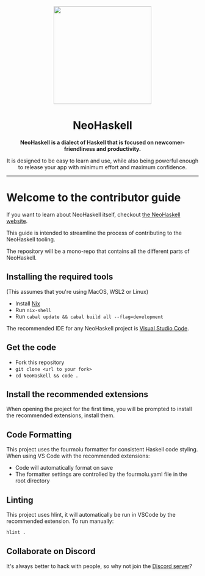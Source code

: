 <div align="center">
  <img src=".assets/img/logo.png" height="256px"/>
  <h1>NeoHaskell</h1>
  <b>
    NeoHaskell is a dialect of Haskell that is focused on newcomer-friendliness and productivity.
  </b>
  <p>
    It is designed to be easy to learn and use, while also being powerful enough to release your app with minimum effort and maximum confidence.
  </p>
</div>

---

# Welcome to the contributor guide

If you want to learn about NeoHaskell itself, checkout
[the NeoHaskell website](https://neohaskell.org).

This guide is intended to streamline the process of
contributing to the NeoHaskell tooling.

The repository will be a mono-repo that contains all the
different parts of NeoHaskell.

## Installing the required tools

(This assumes that you're using MacOS, WSL2 or Linux)

- Install [Nix](https://nixos.org/download/)
- Run `nix-shell`
- Run `cabal update && cabal build all --flag=development`

The recommended IDE for any NeoHaskell project is [Visual Studio Code](https://code.visualstudio.com/).

## Get the code

- Fork this repository
- `git clone <url to your fork>`
- `cd NeoHaskell && code .`

## Install the recommended extensions

When opening the project for the first time, you will be prompted to install the recommended extensions, install them.

## Code Formatting

This project uses the fourmolu formatter for consistent Haskell code styling. When using VS Code with the recommended extensions:

- Code will automatically format on save
- The formatter settings are controlled by the fourmolu.yaml file in the root directory

## Linting

This project uses hlint, it will automatically be run in VSCode by the recommended extension.
To run manually:

```sh
hlint .
```

## Collaborate on Discord

It's always better to hack with people, so why not join the [Discord server](https://discord.gg/invite/wDj3UYzec8)?
